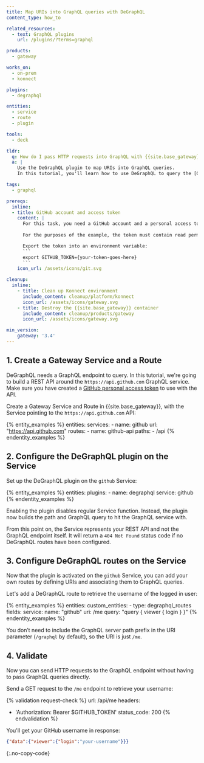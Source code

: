 ```yaml
---
title: Map URIs into GraphQL queries with DeGraphQL
content_type: how_to

related_resources:
  - text: GraphQL plugins
    url: /plugins/?terms=graphql

products:
  - gateway

works_on:
  - on-prem
  - konnect

plugins: 
  - degraphql

entities:
  - service
  - route
  - plugin

tools:
  - deck

tldr:
  q: How do I pass HTTP requests into GraphQL with {{site.base_gateway}}?
  a: |
    Use the DeGraphQL plugin to map URIs into GraphQL queries. 
    In this tutorial, you'll learn how to use DeGraphQL to query the [GitHub GraphQL API](https://docs.github.com/en/graphql/overview/about-the-graphql-api).

tags:
  - graphql

prereqs:
  inline:
  - title: GitHub account and access token
    content: |
      For this task, you need a GitHub account and a personal access token to access the GitHub API.
      
      For the purposes of the example, the token must contain read permissions for your user profile.

      Export the token into an environment variable:
      ```
      export GITHUB_TOKEN={your-token-goes-here}
      ```
    icon_url: /assets/icons/git.svg

cleanup:
  inline:
    - title: Clean up Konnect environment
      include_content: cleanup/platform/konnect
      icon_url: /assets/icons/gateway.svg
    - title: Destroy the {{site.base_gateway}} container
      include_content: cleanup/products/gateway
      icon_url: /assets/icons/gateway.svg

min_version:
    gateway: '3.4'
---
```


## 1. Create a Gateway Service and a Route

DeGraphQL needs a GraphQL endpoint to query. 
In this tutorial, we're going to build a REST API around the `https://api.github.com` GraphQL service. 
Make sure you have created a [GitHub personal access token](#github-account-and-access-token) to use with the API.

Create a Gateway Service and Route in {{site.base_gateway}}, with the Service pointing to the `https://api.github.com` API:

{% entity_examples %}
entities:
  services:
    - name: github
      url: "https://api.github.com"
      routes:
        - name: github-api
          paths: 
            - /api
{% endentity_examples %}

## 2. Configure the DeGraphQL plugin on the Service

Set up the DeGraphQL plugin on the `github` Service:

{% entity_examples %}
entities:
  plugins:
    - name: degraphql
      service: github
{% endentity_examples %}

Enabling the plugin disables regular Service function. 
Instead, the plugin now builds the path and GraphQL query to hit the GraphQL service with.

From this point on, the Service represents your REST API and not the GraphQL endpoint itself.
It will return a `404 Not Found` status code if no DeGraphQL routes have been configured.

## 3. Configure DeGraphQL routes on the Service
 
Now that the plugin is activated on the `github` Service, you can add your own routes
by defining URIs and associating them to GraphQL queries. 

Let's add a DeGraphQL route to retrieve the username of the logged in user:

{% entity_examples %}
entities:
  custom_entities:
    - type: degraphql_routes
      fields:
        service:
          name: "github"
        uri: /me
        query: "query { viewer { login } }"
{% endentity_examples %}

You don’t need to include the GraphQL server path prefix in the URI parameter (`/graphql` by default), so the URI is just `/me`.

## 4. Validate

Now you can send HTTP requests to the GraphQL endpoint without having to pass GraphQL queries directly.

Send a GET request to the `/me` endpoint to retrieve your username:

{% validation request-check %}
url: /api/me
headers:
  - 'Authorization: Bearer $GITHUB_TOKEN'
status_code: 200
{% endvalidation %}

You'll get your GitHub username in response:

```json
{"data":{"viewer":{"login":"your-username"}}}
```
{:.no-copy-code}